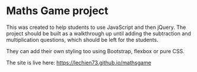 # Maths Game project

This was created to help students to use JavaScript and then jQuery. The project should be built as a walkthrough up until adding the subtraction and multiplication questions, which should be left for the students.

They can add their own styling too using Bootstrap, flexbox or pure CSS.

The site is live here: https://lechien73.github.io/mathsgame